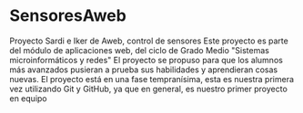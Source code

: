 # SensoresAweb
Proyecto Sardi e Iker de Aweb, control de sensores
Este proyecto es parte del módulo de aplicaciones web, del ciclo de Grado Medio
"Sistemas microinformáticos y redes"
El proyecto se propuso para que los alumnos más avanzados pusieran a prueba sus 
habilidades y aprendieran cosas nuevas.
El proyecto está en una fase tempranísima, esta es nuestra primera vez utilizando
Git y GitHub, ya que en general, es nuestro primer proyecto en equipo
